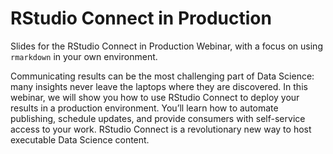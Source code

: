# RStudio Connect in Production

Slides for the RStudio Connect in Production Webinar, with a focus on using `rmarkdown` in your own environment.


Communicating results can be the most challenging part of Data Science: many insights never leave the laptops where they are discovered. In this webinar, we will show you how to use RStudio Connect to deploy your results in a production environment. You’ll learn how to automate publishing, schedule updates, and provide consumers with self-service access to your work. RStudio Connect is a revolutionary new way to host executable Data Science content.
